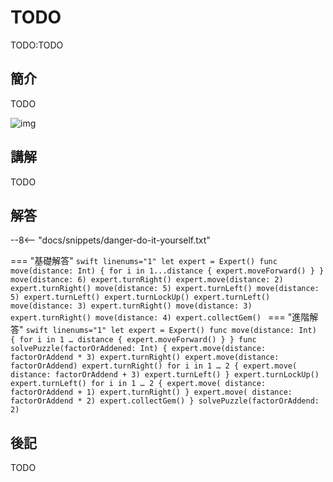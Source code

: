 # TODO

TODO:TODO

## 簡介

TODO

![img](https://imagedelivery.net/cdkaXPuFls5qlrh3GM4hfA/a8f8f51f-2424-4eab-2ddb-728f4b0e1800/public)

## 講解

TODO

## 解答

--8<-- "docs/snippets/danger-do-it-yourself.txt"

<!-- prettier-ignore-start -->
=== "基礎解答"
    ```swift linenums="1"
    let expert = Expert()
    func move(distance: Int) {
        for i in 1...distance {
            expert.moveForward()
        }
    }
    move(distance: 6)
    expert.turnRight()
    expert.move(distance: 2)
    expert.turnRight()
    move(distance: 5)
    expert.turnLeft()
    move(distance: 5)
    expert.turnLeft()
    expert.turnLockUp()
    expert.turnLeft()
    move(distance: 3)
    expert.turnRight()
    move(distance: 3)
    expert.turnRight()
    move(distance: 4)
    expert.collectGem()
    ```
=== "進階解答"
    ```swift linenums="1"
    let expert = Expert()
    func move(distance: Int) {
        for i in 1 … distance {
            expert.moveForward()
        }
    }
    func solvePuzzle(factorOrAddened: Int) {
        expert.move(distance: factorOrAddend * 3)
        expert.turnRight()
        expert.move(distance: factorOrAddend)
        expert.turnRight()
        for i in 1 … 2 {
            expert.move(
                distance:
                    factorOrAddend + 3)
            expert.turnLeft()
        }
        expert.turnLockUp()
        expert.turnLeft()
        for i in 1 … 2 {
            expert.move(
                distance:
                    factorOrAddend + 1)
            expert.turnRight()
        }
        expert.move(
            distance: factorOrAddend
                * 2)
        expert.collectGem()
    }
    solvePuzzle(factorOrAddend: 2)
    ```
<!-- prettier-ignore-end -->

## 後記

TODO

